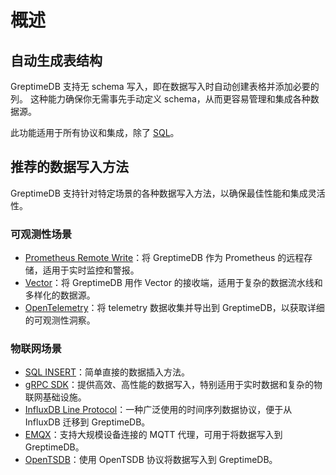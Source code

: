 # 概述

## 自动生成表结构

GreptimeDB 支持无 schema 写入，即在数据写入时自动创建表格并添加必要的列。
这种能力确保你无需事先手动定义 schema，从而更容易管理和集成各种数据源。
<!-- TODO: 添加协议和集成的链接 -->
此功能适用于所有协议和集成，除了 [SQL](./for-iot/sql.md)。

## 推荐的数据写入方法

GreptimeDB 支持针对特定场景的各种数据写入方法，以确保最佳性能和集成灵活性。

### 可观测性场景

- [Prometheus Remote Write](./for-observerbility/prometheus.md)：将 GreptimeDB 作为 Prometheus 的远程存储，适用于实时监控和警报。
- [Vector](./for-observerbility/vector.md)：将 GreptimeDB 用作 Vector 的接收端，适用于复杂的数据流水线和多样化的数据源。
- [OpenTelemetry](./for-observerbility/opentelemetry.md)：将 telemetry 数据收集并导出到 GreptimeDB，以获取详细的可观测性洞察。

### 物联网场景

- [SQL INSERT](./for-iot/sql.md)：简单直接的数据插入方法。
- [gRPC SDK](./for-iot/grpc-sdks/overview.md)：提供高效、高性能的数据写入，特别适用于实时数据和复杂的物联网基础设施。
- [InfluxDB Line Protocol](./for-iot/influxdb-line-protocol.md)：一种广泛使用的时间序列数据协议，便于从 InfluxDB 迁移到 GreptimeDB。
- [EMQX](./for-iot/emqx.md)：支持大规模设备连接的 MQTT 代理，可用于将数据写入到 GreptimeDB。
- [OpenTSDB](./for-iot/opentsdb.md)：使用 OpenTSDB 协议将数据写入到 GreptimeDB。

